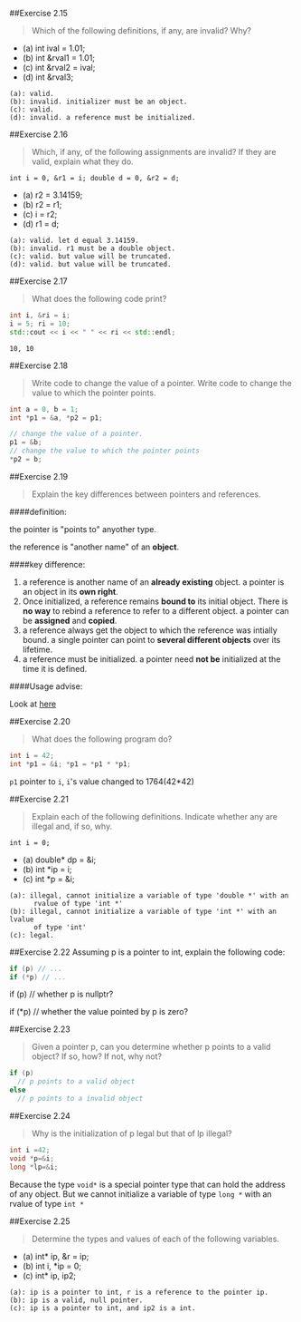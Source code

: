 ##Exercise 2.15>Which of the following definitions, if any, are invalid? Why?- (a) int ival = 1.01;- (b) int &rval1 = 1.01;- (c) int &rval2 = ival;- (d) int &rval3;```(a): valid.(b): invalid. initializer must be an object.(c): valid.(d): invalid. a reference must be initialized.```##Exercise 2.16>Which, if any, of the following assignments are invalid? If they are valid, explain what they do.    int i = 0, &r1 = i; double d = 0, &r2 = d;- (a) r2 = 3.14159;- (b) r2 = r1;- (c) i = r2;- (d) r1 = d;```(a): valid. let d equal 3.14159.(b): invalid. r1 must be a double object.(c): valid. but value will be truncated.(d): valid. but value will be truncated.```##Exercise 2.17>What does the following code print?```cppint i, &ri = i;i = 5; ri = 10;std::cout << i << " " << ri << std::endl;````10, 10`##Exercise 2.18>Write code to change the value of a pointer. Write code tochange the value to which the pointer points.```cppint a = 0, b = 1;int *p1 = &a, *p2 = p1;// change the value of a pointer.p1 = &b;// change the value to which the pointer points*p2 = b;```##Exercise 2.19>Explain the key differences between pointers and references.####definition:the pointer is "points to" anyother type.the reference is "another name" of an **object**.####key difference:1. a reference is another name of an **already existing** object.a pointer is an object in its **own right**.2. Once initialized, a reference remains **bound to** its initial object.There is **no way** to rebind a reference to refer to a different object.a pointer can be **assigned** and **copied**.3. a reference always get the object to which the reference was intially bound.a single pointer can point to **several different objects** over its lifetime.4. a reference must be initialized.a pointer need **not be** initialized at the time it is defined.####Usage advise:Look at [here](http://www.parashift.com/c%2B%2B-faq-lite/refs-vs-ptrs.html)##Exercise 2.20>What does the following program do?```cppint i = 42;int *p1 = &i; *p1 = *p1 * *p1;````p1` pointer to `i`, `i`'s value changed to 1764(42*42)##Exercise 2.21>Explain each of the following definitions. Indicate whether any are illegal and, if so, why.    int i = 0;- (a) double* dp = &i;- (b) int *ip = i;- (c) int *p = &i;```(a): illegal, cannot initialize a variable of type 'double *' with an      rvalue of type 'int *'(b): illegal, cannot initialize a variable of type 'int *' with an lvalue      of type 'int'(c): legal.```##Exercise 2.22Assuming p is a pointer to int, explain the following code:```cppif (p) // ...if (*p) // ...```if (p) // whether p is nullptr?if (*p) // whether the value pointed by p is zero?##Exercise 2.23>Given a pointer p, can you determine whether p points to a valid object? If so, how? If not, why not?```cppif (p)  // p points to a valid objectelse  // p points to a invalid object```##Exercise 2.24>Why is the initialization of p legal but that of lp illegal?```cppint i =42;void *p=&i;long *lp=&i;```Because the type `void*` is a special pointer type that can hold the address of any object.But we cannot initialize a variable of type `long *` with an rvalue of type `int *`##Exercise 2.25>Determine the types and values of each of the followingvariables.- (a) int* ip, &r = ip;- (b) int i, *ip = 0;- (c) int* ip, ip2;```(a): ip is a pointer to int, r is a reference to the pointer ip.(b): ip is a valid, null pointer.(c): ip is a pointer to int, and ip2 is a int.```